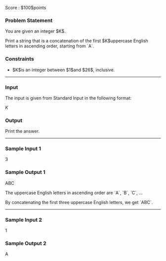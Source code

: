 
<div>

<span>

<span>

<p>
Score : $100$points
</p>

<div>

<section>

### **Problem Statement**

<p>
You are given an integer $K$.
</p>

<p>
Print a string that is a concatenation of the first $K$uppercase English letters in ascending order, starting from `A`.
</p>

</section>

</div>

<div>

<section>

### **Constraints**

<ul>

<li>
$K$is an integer between $1$and $26$, inclusive.
</li>

</ul>

</section>

</div>

---

<div>

<div>

<section>

### **Input**

<p>
The input is given from Standard Input in the following format:
</p>

<div>

$K$
</div>

</section>

</div>

<div>

<section>

### **Output**

<p>
Print the answer.
</p>

</section>

</div>

</div>

---

<div>

<section>

### **Sample Input 1**

<div>

3

</div>

</section>

</div>

<div>

<section>

### **Sample Output 1**

<div>

ABC

</div>

<p>
The uppercase English letters in ascending order are `A`, `B`, `C`, ...
</p>

<p>
By concatenating the first three uppercase English letters, we get `ABC`.
</p>

</section>

</div>

---

<div>

<section>

### **Sample Input 2**

<div>

1

</div>

</section>

</div>

<div>

<section>

### **Sample Output 2**

<div>

A

</div>

</section>

</div>

</span>

</span>

</div>
